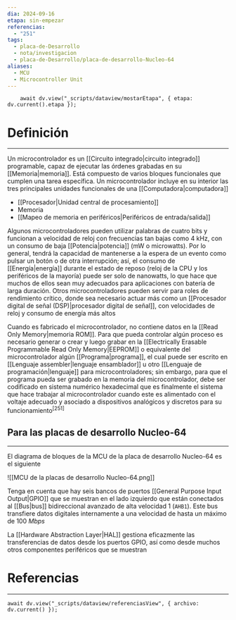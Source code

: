 ```yaml
---
dia: 2024-09-16
etapa: sin-empezar
referencias:
  - "251"
tags:
  - placa-de-Desarrollo
  - nota/investigacion
  - placa-de-Desarrollo/placa-de-desarrollo-Nucleo-64
aliases:
  - MCU
  - Microcontroller Unit
---
```

```dataviewjs
	await dv.view("_scripts/dataview/mostarEtapa", { etapa: dv.current().etapa });
```
# Definición
---
Un microcontrolador es un [[Circuito integrado|circuito integrado]] programable, capaz de ejecutar las órdenes grabadas en su [[Memoria|memoria]]. Está compuesto de varios bloques funcionales que cumplen una tarea específica. Un microcontrolador incluye en su interior las tres principales unidades funcionales de una [[Computadora|computadora]]
* [[Procesador|Unidad central de procesamiento]]
* Memoria
* [[Mapeo de memoria en periféricos|Periféricos de entrada/salida]]

Algunos microcontroladores pueden utilizar palabras de cuatro bits y funcionan a velocidad de reloj con frecuencias tan bajas como 4 kHz, con un consumo de baja [[Potencia|potencia]] (mW o microwatts). Por lo general, tendrá la capacidad de mantenerse a la espera de un evento como pulsar un botón o de otra interrupción; así, el consumo de [[Energía|energía]] durante el estado de reposo (reloj de la CPU y los periféricos de la mayoría) puede ser solo de nanowatts, lo que hace que muchos de ellos sean muy adecuados para aplicaciones con batería de larga duración. Otros microcontroladores pueden servir para roles de rendimiento crítico, donde sea necesario actuar más como un [[Procesador digital de señal (DSP)|procesador digital de señal]], con velocidades de reloj y consumo de energía más altos

Cuando es fabricado el microcontrolador, no contiene datos en la [[Read Only Memory|memoria ROM]]. Para que pueda controlar algún proceso es necesario generar o crear y luego grabar en la [[Electrically Erasable Programmable Read Only Memory|EEPROM]] o equivalente del microcontrolador algún [[Programa|programa]], el cual puede ser escrito en [[Lenguaje assembler|lenguaje ensamblador]] u otro [[Lenguaje de programación|lenguaje]] para microcontroladores; sin embargo, para que el programa pueda ser grabado en la memoria del microcontrolador, debe ser codificado en sistema numérico hexadecimal que es finalmente el sistema que hace trabajar al microcontrolador cuando este es alimentado con el voltaje adecuado y asociado a dispositivos analógicos y discretos para su funcionamiento<sup><a href="#ref-251" style="color: inherit; text-decoration: none;">[251]</a></sup> 

## Para las placas de desarrollo Nucleo-64
---
El diagrama de bloques de la MCU de la placa de desarrollo Nucleo-64 es el siguiente

![[MCU de la placas de desarrollo Nucleo-64.png]]

Tenga en cuenta que hay seis bancos de puertos [[General Purpose Input Output|GPIO]] que se muestran en el lado izquierdo que están conectados al [[Bus|bus]] bidireccional avanzado de alta velocidad $1$ (`AHB1`). Este bus transfiere datos digitales internamente a una velocidad de hasta un máximo de $100 ~ Mbps$

La [[Hardware Abstraction Layer|HAL]] gestiona eficazmente las transferencias de datos desde los puertos GPIO, así como desde muchos otros componentes periféricos que se muestran 


# Referencias
---
```dataviewjs
await dv.view("_scripts/dataview/referenciasView", { archivo: dv.current() });
```